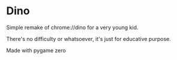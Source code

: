 # Dino

Simple remake of chrome://dino for a very young kid.

There's no difficulty or whatsoever, it's just for educative purpose.

Made with pygame zero
